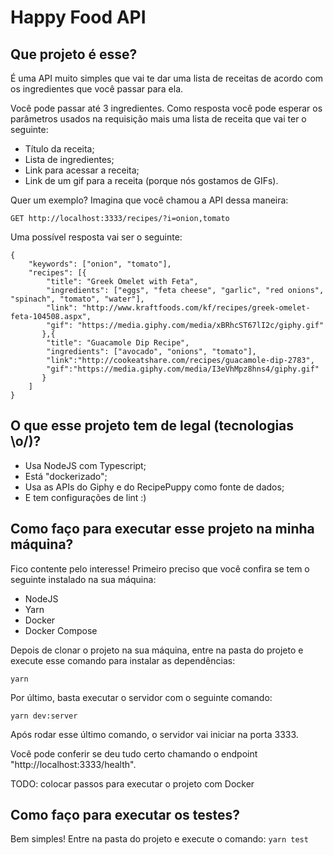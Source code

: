 # Happy Food API

## Que projeto é esse?

É uma API muito simples que vai te dar uma lista de receitas de acordo com os ingredientes que você passar para ela.

Você pode passar até 3 ingredientes. Como resposta você pode esperar os parâmetros usados na requisição mais uma lista de receita que vai ter o seguinte:

- Título da receita;
- Lista de ingredientes;
- Link para acessar a receita;
- Link de um gif para a receita (porque nós gostamos de GIFs).


Quer um exemplo? Imagina que você chamou a API dessa maneira:
```
GET http://localhost:3333/recipes/?i=onion,tomato

```

Uma possível resposta vai ser o seguinte:

```
{
	"keywords": ["onion", "tomato"],
	"recipes": [{
		"title": "Greek Omelet with Feta",
		"ingredients": ["eggs", "feta cheese", "garlic", "red onions", "spinach", "tomato", "water"],
		"link": "http://www.kraftfoods.com/kf/recipes/greek-omelet-feta-104508.aspx",
		"gif": "https://media.giphy.com/media/xBRhcST67lI2c/giphy.gif"
	   },{
		"title": "Guacamole Dip Recipe",
		"ingredients": ["avocado", "onions", "tomato"],
		"link":"http://cookeatshare.com/recipes/guacamole-dip-2783",
		"gif":"https://media.giphy.com/media/I3eVhMpz8hns4/giphy.gif"
	   }
	]
}
```

## O que esse projeto tem de legal (tecnologias \o/)?
- Usa NodeJS com Typescript;
- Está "dockerizado";
- Usa as APIs do Giphy e do RecipePuppy como fonte de dados;
- E tem configurações de lint :)


## Como faço para executar esse projeto na minha máquina?

Fico contente pelo interesse! Primeiro preciso que você confira se tem o seguinte instalado na sua máquina:

- NodeJS
- Yarn
- Docker
- Docker Compose

Depois de clonar o projeto na sua máquina, entre na pasta do projeto e execute esse comando para instalar as dependências:

`yarn`

Por último, basta executar o servidor com o seguinte comando:

`yarn dev:server`

Após rodar esse último comando, o servidor vai iniciar na porta 3333.

Você pode conferir se deu tudo certo chamando o endpoint "http://localhost:3333/health".


TODO: colocar passos para executar o projeto com Docker

## Como faço para executar os testes?
Bem simples! Entre na pasta do projeto e execute o comando:
`yarn test`

